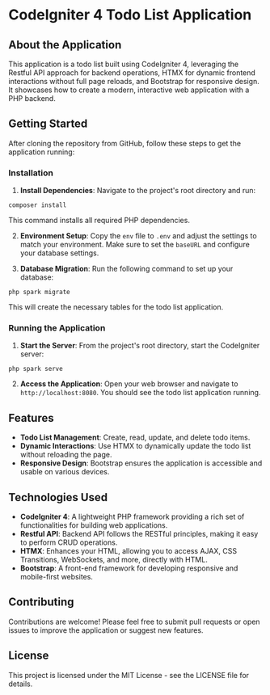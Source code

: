 # CodeIgniter 4 Todo List Application

## About the Application

This application is a todo list built using CodeIgniter 4, leveraging the Restful API approach for backend operations, HTMX for dynamic frontend interactions without full page reloads, and Bootstrap for responsive design. It showcases how to create a modern, interactive web application with a PHP backend.

## Getting Started

After cloning the repository from GitHub, follow these steps to get the application running:

### Installation

1. **Install Dependencies**: Navigate to the project's root directory and run:

```
composer install
```

This command installs all required PHP dependencies.

2. **Environment Setup**: Copy the `env` file to `.env` and adjust the settings to match your environment. Make sure to set the `baseURL` and configure your database settings.

3. **Database Migration**: Run the following command to set up your database:

```
php spark migrate
```

This will create the necessary tables for the todo list application.


### Running the Application

1. **Start the Server**: From the project's root directory, start the CodeIgniter server:

```
php spark serve
```


2. **Access the Application**: Open your web browser and navigate to `http://localhost:8080`. You should see the todo list application running.

## Features

- **Todo List Management**: Create, read, update, and delete todo items.
- **Dynamic Interactions**: Use HTMX to dynamically update the todo list without reloading the page.
- **Responsive Design**: Bootstrap ensures the application is accessible and usable on various devices.

## Technologies Used

- **CodeIgniter 4**: A lightweight PHP framework providing a rich set of functionalities for building web applications.
- **Restful API**: Backend API follows the RESTful principles, making it easy to perform CRUD operations.
- **HTMX**: Enhances your HTML, allowing you to access AJAX, CSS Transitions, WebSockets, and more, directly with HTML.
- **Bootstrap**: A front-end framework for developing responsive and mobile-first websites.

## Contributing

Contributions are welcome! Please feel free to submit pull requests or open issues to improve the application or suggest new features.

## License

This project is licensed under the MIT License - see the LICENSE file for details.